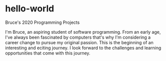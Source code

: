 # hello-world
Bruce's 2020 Programming Projects

I'm Bruce, an aspiring student of software programming. From an early age, I've always been fascinated by computers that's why I'm considering a career change to pursue my original passion.
This is the beginning of an interesting and eciting journey. I look forward to the challenges and learning opportunities that come with this journey. 
